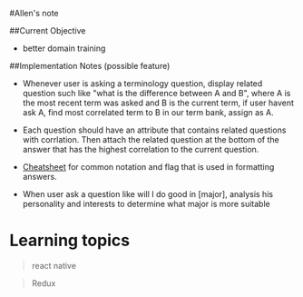 #Allen's note

##Current Objective

- better domain training

##Implementation Notes (possible feature)

- Whenever user is asking a terminology question, display related question such like "what is the difference between A and B", where A is the most recent term was asked and B is the current term, if user havent ask A, find most correlated term to B in our term bank, assign as A.

- Each question should have an attribute that contains related questions with corrlation. Then attach the related question at the bottom of the answer that has the highest correlation to the current question.

- [Cheatsheet](https://github.com/viane/Intelligent-Academic-Planner/blob/master/Flag%20System%20Reference.md) for common notation and flag that is used in formatting answers.

- When user ask a question like will I do good in [major], analysis his personality and interests to determine what major is more suitable

# Learning topics

> react native

> Redux
